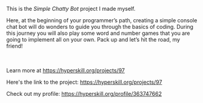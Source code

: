 This is the *Simple Chatty Bot* project I made myself.


<p>Here, at the beginning of your programmer&rsquo;s path, creating a simple console chat bot will do wonders to guide you through the basics of coding. During this journey you will also play some word and number games that you are going to implement all on your own. Pack up and let&rsquo;s hit the road, my friend!</p><br/><br/>Learn more at <a href="https://hyperskill.org/projects/97?utm_source=ide&utm_medium=ide&utm_campaign=ide&utm_content=project-card">https://hyperskill.org/projects/97</a>

Here's the link to the project: https://hyperskill.org/projects/97

Check out my profile: https://hyperskill.org/profile/363747662